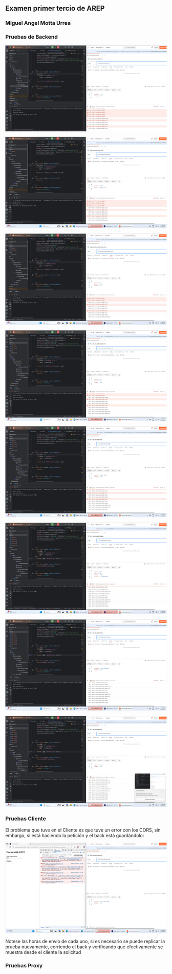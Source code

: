## Examen primer tercio de AREP

### Miguel Angel Motta Urrea

### Pruebas de Backend
![](assets/img.png)

![](assets/img_1.png)

![](assets/img_2.png)

![](assets/img_3.png)

![](assets/img_4.png)

![](assets/img_5.png)

![](assets/img_6.png)

![](assets/img_7.png)


###  Pruebas Cliente

El  problema que tuve en el Cliente es que tuve un error con los CORS,
sin embargo, si está haciendo la petición y el back está guardándolo:

![](assets/img_8.png)

Notese las horas de envío de cada uno, si es necesario se puede replicar la prueba nuevamente, corriendo el 
back y verificando que efectivamente se muestra desde el cliente la solicitud


### Pruebas Proxy

